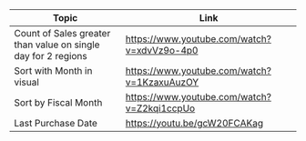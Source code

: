 | Topic | Link |
| ----- | ---- |
|Count of Sales greater than value on single day for 2 regions|	https://www.youtube.com/watch?v=xdvVz9o-4p0|
 |Sort with Month in visual|	https://www.youtube.com/watch?v=1KzaxuAuzOY|
 | Sort by Fiscal Month | https://www.youtube.com/watch?v=Z2kqi1ccpUo |
| Last Purchase Date | https://youtu.be/gcW20FCAKag |
